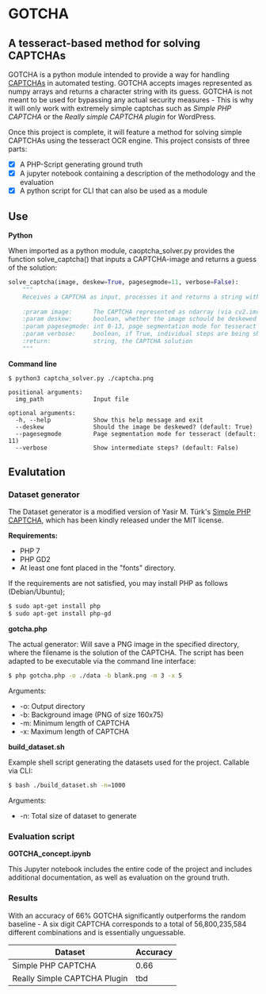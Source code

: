 # GOTCHA
## A tesseract-based method for solving CAPTCHAs

GOTCHA is a python module intended to provide a way for handling [CAPTCHAs](https://en.wikipedia.org/wiki/CAPTCHA) in automated testing. GOTCHA accepts images represented as numpy arrays and returns a character string with its guess. GOTCHA is not meant to be used for bypassing any actual security measures - This is why it will only work with extremely simple captchas such as _Simple PHP CAPTCHA_ or the _Really simple CAPTCHA plugin_ for WordPress. 

Once this project is complete, it will feature a method for solving simple CAPTCHAs using the tesseract OCR engine. This project consists of three parts:
- [x] A PHP-Script generating ground truth
- [x] A jupyter notebook containing a description of the methodology and the evaluation
- [x] A python script for CLI that can also be used as a module

## Use
**Python**

When imported as a python module, caoptcha_solver.py provides the function solve_captcha() that inputs a CAPTCHA-image and returns a guess of the solution:
```python
solve_captcha(image, deskew=True, pagesegmode=11, verbose=False):
    """
    Receives a CAPTCHA as input, processes it and returns a string with the guess for the solution.
    
    :praram image:      The CAPTCHA represented as ndarray (via cv2.imread)
    :param deskew:      boolean, whether the image schould be deskewed
    :param pagesegmode: int 0-13, page segmentation mode for tesseract
    :param verbose:     boolean, if True, individual steps are being shown
    :return:            string, the CAPTCHA solution
    """
```

**Command line**

```
$ python3 captcha_solver.py ./captcha.png

positional arguments:
  img_path              Input file

optional arguments:
  -h, --help            Show this help message and exit
  --deskew              Should the image be deskewed? (default: True)
  --pagesegmode         Page segmentation mode for tesseract (default: 11)
  --verbose             Show intermediate steps? (default: False)

```

## Evalutation
### Dataset generator
The Dataset generator is a modified version of Yasir M. Türk's [Simple PHP CAPTCHA](https://github.com/yasirmturk/simple-php-captcha), which has been kindly released under the MIT license.

**Requirements:**
* PHP 7
* PHP GD2
* At least one font placed in the "fonts" directory.

If the requirements are not satisfied, you may install PHP as follows (Debian/Ubuntu);
```bash
$ sudo apt-get install php
$ sudo apt-get install php-gd
```


**gotcha.php**

The actual generator: Will save a PNG image in the specified directory, where the filename is the solution of the CAPTCHA.
The script has been adapted to be executable via the command line interface:
```bash
$ php gotcha.php -o ./data -b blank.png -m 3 -x 5
```
Arguments:
* -o:   Output directory
* -b:   Background image (PNG of size 160x75)
* -m:   Minimum length of CAPTCHA
* -x:   Maximum length of CAPTCHA

**build_dataset.sh**

Example shell script generating the datasets used for the project. Callable via CLI:
```bash
$ bash ./build_dataset.sh -n=1000
```
Arguments:
* -n:   Total size of dataset to generate

### Evaluation script

**GOTCHA_concept.ipynb**

This Jupyter notebook includes the entire code of the project and includes additional documentation, as well as evaluation on the ground truth.

### Results
With an accuracy of 66% GOTCHA significantly outperforms the random baseline - A six digit CAPTCHA corresponds to a total of 56,800,235,584 different combinations and is essentially unguessable.

| Dataset                      | Accuracy    |
|------------------------------|-------------|
| Simple PHP CAPTCHA           | 0.66        |
| Really Simple CAPTCHA Plugin | tbd         |
